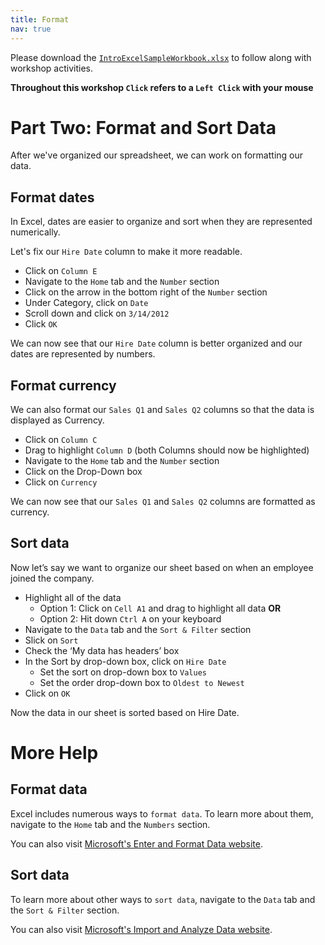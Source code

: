 ```yaml
---
title: Format
nav: true
---
```

Please download the <a href="images/IntroExcelSampleWorkbook.xlsx" target="_blank">`IntroExcelSampleWorkbook.xlsx`</a> to follow along with workshop activities.

**Throughout this workshop `Click` refers to a `Left Click` with your mouse**

# Part Two: Format and Sort Data

After we've organized our spreadsheet, we can work on formatting our data.

## Format dates
In Excel, dates are easier to organize and sort when they are represented numerically.

Let's fix our `Hire Date` column to make it more readable.
* Click on `Column E`
* Navigate to the `Home` tab and the `Number` section
* Click on the arrow in the bottom right of the `Number` section
* Under Category, click on `Date`
* Scroll down and click on `3/14/2012`
* Click `OK`

We can now see that our `Hire Date` column is better organized and our dates are represented by numbers.

## Format currency
We can also format our `Sales Q1` and `Sales Q2` columns so that the data is displayed as Currency.
* Click on `Column C`
* Drag to highlight `Column D` (both Columns should now be highlighted)
* Navigate to the `Home` tab and the `Number` section
* Click on the Drop-Down box
* Click on `Currency`

We can now see that our `Sales Q1` and `Sales Q2` columns are formatted as currency.

## Sort data
Now let’s say we want to organize our sheet based on when an employee joined the company.
* Highlight all of the data
  * Option 1: Click on `Cell A1` and drag to highlight all data **OR**
  * Option 2: Hit down `Ctrl A` on your keyboard
* Navigate to the `Data` tab and the `Sort & Filter` section
* Slick on `Sort`
* Check the ‘My data has headers’ box
* In the Sort by drop-down box, click on `Hire Date`
  * Set the sort on drop-down box to `Values`
  * Set the order drop-down box to `Oldest to Newest`
* Click on `OK`

Now the data in our sheet is sorted based on Hire Date.

# More Help

## Format data
Excel includes numerous ways to `format data`. To learn more about them, navigate to the `Home` tab and the `Numbers` section. 

You can also visit <a href="https://support.office.com/en-us/article/enter-and-format-data-fef13169-0a84-4b92-a5ab-d856b0d7c1f7?ui=en-US&rs=en-US&ad=US#ID0EAABAAA=Format_data" target="_blank">Microsoft's Enter and Format Data website</a>.

## Sort data
To learn more about other ways to `sort data`, navigate to the `Data` tab and the `Sort & Filter` section.

You can also visit <a href=" https://support.office.com/en-us/article/import-and-analyze-data-ccd3c4a6-272f-4c97-afbb-d3f27407fcde?ui=en-US&rs=en-US&ad=US#ID0EAABAAA=Sort_and_filter" target="_blank">Microsoft's Import and Analyze Data website</a>.